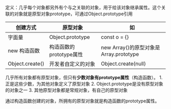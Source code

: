 定义：几乎每个对象都另外有个与之关联的对象，用于给该对象继承属性。这个关联的对象就是原型对象prototype，可通过Object.prototype引用

| 创建方式 | 原型对象 | 如 |
| --- | --- | --- |
| 字面量 | Object.prototype | const o = {} |
| new 构造函数 | 构造函数的prototype属性 | new Array()的原型对象是Array.prototype |
| Object.create() | 开发者自定义的对象 | Object.create(null) |

几乎所有对象都有原型对象，但只有**少数对象有prototype属性**（构造函数）。
	1. 正是这些少数，为其他对象定义了原型对象
	2. Object.prototype是没有原型对象的对象之一
	3. 其他原型对象都是常规对象，有自己的原型对象

通过构造函数创建的对象，所拥有的原型对象就是构造函数的prototype属性。